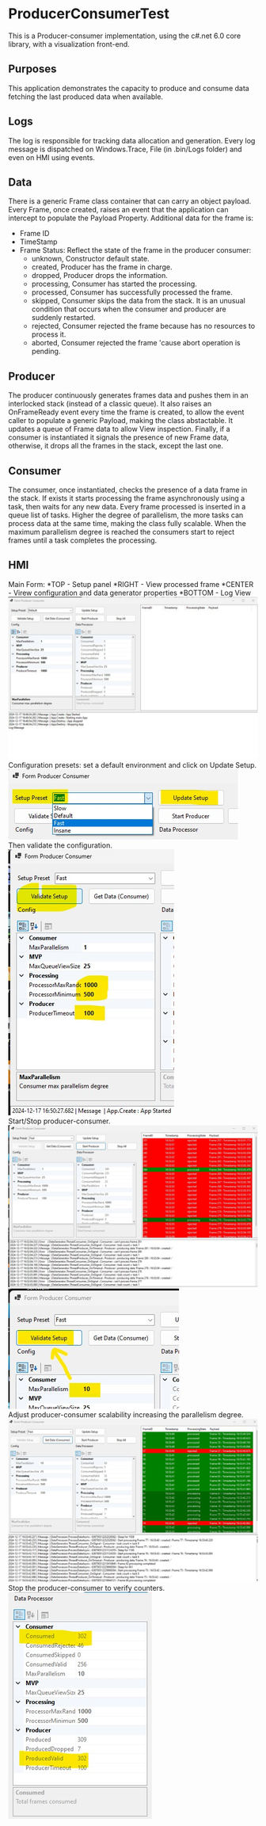 # ProducerConsumerTest
This is a Producer-consumer implementation, using the c#.net 6.0 core library, with a visualization front-end.

## Purposes
This application demonstrates the capacity to produce and consume data fetching the last produced data when available.

## Logs
The log is responsible for tracking data allocation and generation.
Every log message is dispatched on Windows.Trace, File (in .bin/Logs folder) and even on HMI using events.

## Data
There is a generic Frame class container that can carry an object payload.
Every Frame, once created, raises an event that the application can intercept to populate the Payload Property.
Additional data for the frame is:
* Frame ID
* TimeStamp 
* Frame Status: Reflect the state of the frame in the producer consumer:
  - unknown, Constructor default state.
  - created, Producer has the frame in charge.
  - dropped, Producer drops the information.
  - processing, Consumer has started the processing.
  - processed, Consumer has successfully processed the frame.
  - skipped, Consumer skips the data from the stack. It is an unusual condition that occurs when the consumer and producer are suddenly restarted.
  - rejected, Consumer rejected the frame because has no resources to process it.
  - aborted, Consumer rejected the frame 'cause abort operation is pending.


## Producer 
The producer continuously generates frames data and pushes them in an interlocked stack (instead of a classic queue).
It also raises an OnFrameReady event every time the frame is created, to allow the event caller to populate a generic Payload, making the class abstactable.
It updates a queue of Frame data to allow View inspection.
Finally, if a consumer is instantiated it signals the presence of new Frame data, otherwise, it drops all the frames in the stack, except the last one.

## Consumer
The consumer, once instantiated, checks the presence of a data frame in the stack.
If exists it starts processing the frame asynchronously using a task, then waits for any new data.
Every frame processed is inserted in a queue list of tasks. Higher the degree of parallelism, the more tasks can process data at the same time, making the class fully scalable.
When the maximum parallelism degree is reached the consumers start to reject frames until a task completes the processing.

## HMI
Main Form:
*TOP - Setup panel
*RIGHT - View processed frame
*CENTER - Virew configuration and data generator properties
*BOTTOM - Log View  
![Alt text](./Images/001_Main.jpg?raw=true)  
Configuration presets: set a default environment and click on Update Setup.  
![Alt text](./Images/002_Setup_config.jpg?raw=true)  
Then validate the configuration.  
![Alt text](./Images/003_Validate.jpg?raw=true)  
Start/Stop producer-consumer.  
![Alt text](./Images/004_Run.jpg?raw=true)  
![Alt text](./Images/005_Scalability.jpg?raw=true)  
Adjust producer-consumer scalability increasing the parallelism degree.
![Alt text](./Images/005_Scalability2.jpg?raw=true)  
Stop the producer-consumer to verify counters.  
![Alt text](./Images/007_results.jpg?raw=true)  


